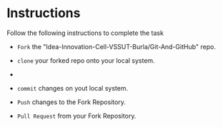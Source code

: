 # Instructions

Follow the following instructions to complete the task

- `Fork` the "Idea-Innovation-Cell-VSSUT-Burla/Git-And-GitHub" repo.  

- `clone` your forked repo onto your local system.  

-

- `commit` changes on yout local system.

- `Push` changes to the Fork Repository.

- `Pull Request` from your Fork Repository.
